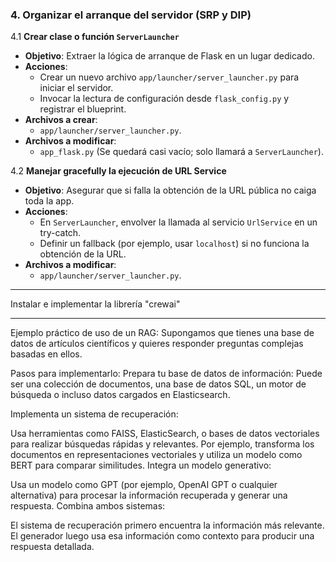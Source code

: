 
### 4. **Organizar el arranque del servidor (SRP y DIP)**
4.1 **Crear clase o función `ServerLauncher`**  
   - **Objetivo**: Extraer la lógica de arranque de Flask en un lugar dedicado.  
   - **Acciones**:  
     - Crear un nuevo archivo `app/launcher/server_launcher.py` para iniciar el servidor.  
     - Invocar la lectura de configuración desde `flask_config.py` y registrar el blueprint.  
   - **Archivos a crear**:  
     - `app/launcher/server_launcher.py`.  
   - **Archivos a modificar**:  
     - `app_flask.py` (Se quedará casi vacío; solo llamará a `ServerLauncher`).

4.2 **Manejar gracefully la ejecución de URL Service**  
   - **Objetivo**: Asegurar que si falla la obtención de la URL pública no caiga toda la app.  
   - **Acciones**:  
     - En `ServerLauncher`, envolver la llamada al servicio `UrlService` en un try-catch.  
     - Definir un fallback (por ejemplo, usar `localhost`) si no funciona la obtención de la URL.  
   - **Archivos a modificar**:  
     - `app/launcher/server_launcher.py`.  

---

Instalar e implementar la librería "crewai"

---

Ejemplo práctico de uso de un RAG:
Supongamos que tienes una base de datos de artículos científicos y quieres responder preguntas complejas basadas en ellos.

Pasos para implementarlo:
Prepara tu base de datos de información: Puede ser una colección de documentos, una base de datos SQL, un motor de búsqueda o incluso datos cargados en Elasticsearch.

Implementa un sistema de recuperación:

Usa herramientas como FAISS, ElasticSearch, o bases de datos vectoriales para realizar búsquedas rápidas y relevantes.
Por ejemplo, transforma los documentos en representaciones vectoriales y utiliza un modelo como BERT para comparar similitudes.
Integra un modelo generativo:

Usa un modelo como GPT (por ejemplo, OpenAI GPT o cualquier alternativa) para procesar la información recuperada y generar una respuesta.
Combina ambos sistemas:

El sistema de recuperación primero encuentra la información más relevante.
El generador luego usa esa información como contexto para producir una respuesta detallada.